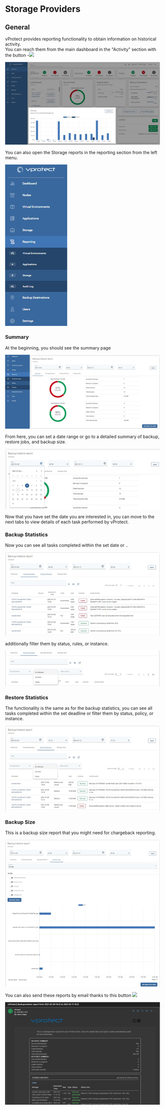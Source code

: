# Storage Providers

## General <a id="general"></a>

‌vProtect provides reporting functionality to obtain information on historical activity.  
You can reach them from the main dashboard in the "Activity" section with the button -![](https://firebasestorage.googleapis.com/v0/b/gitbook-28427.appspot.com/o/assets%2F-MRdb5zWCDMFpI4vZOjE%2Fsync%2Fdc0792ef6682f4b02ebf4a963d448eb5b7d95fff.jpg?generation=1611311314140472&alt=media)

![](../../.gitbook/assets/reporting-dashboard%20%281%29.jpg)

You can also open the Storage reports in the reporting section from the left menu.

![](../../.gitbook/assets/reporting-left-menu.jpg)

### Summary

At the beginning, you should see the summary page

![](../../.gitbook/assets/reporting-storage-general.jpg)

From here, you can set a date range or go to a detailed summary of backup, restore jobs, and backup size.

![](../../.gitbook/assets/reporting-storage-date.jpg)

Now that you have set the date you are interested in, you can move to the next tabs to view details of each task performed by vProtect.

### Backup Statistics

Now you can see all tasks completed within the set date or ..

![](../../.gitbook/assets/reporting-storage-details.jpg)

additionally filter them by status, rules, or instance.

![](../../.gitbook/assets/reporting-storage-filters.jpg)

### Restore Statistics

The functionality is the same as for the backup statistics, you can see all tasks completed within the set deadline or filter them by status, policy, or instance.

![](../../.gitbook/assets/reporting-storage-restore.jpg)

### Backup Size

This is a backup size report that you might need for chargeback reporting.

![](../../.gitbook/assets/reporting-storage-backup-size.jpg)

You can also send these reports by email thanks to this button ![](../../.gitbook/assets/get-report-via-e-mail.jpg)

![](../../.gitbook/assets/reporting-e-mail.jpg)

